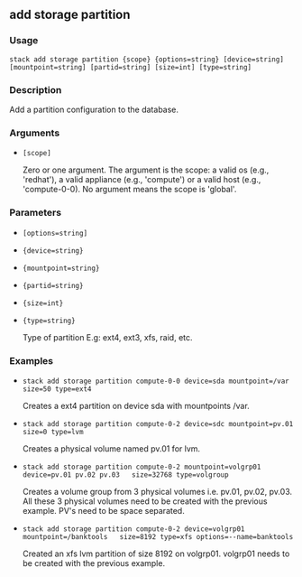 ## add storage partition

### Usage

`stack add storage partition {scope} {options=string} [device=string] [mountpoint=string] [partid=string] [size=int] [type=string]`

### Description

Add a partition configuration to the database.

### Arguments

* `[scope]`

   Zero or one argument. The argument is the scope: a valid os (e.g.,
	'redhat'), a valid appliance (e.g., 'compute') or a valid host
	(e.g., 'compute-0-0). No argument means the scope is 'global'.


### Parameters
* `[options=string]`
* `{device=string}`
* `{mountpoint=string}`
* `{partid=string}`
* `{size=int}`
* `{type=string}`

   Type of partition E.g: ext4, ext3, xfs, raid, etc.

### Examples

* `stack add storage partition compute-0-0 device=sda mountpoint=/var   size=50 type=ext4`

   Creates a ext4 partition on device sda with mountpoints /var.

* `stack add storage partition compute-0-2 device=sdc mountpoint=pv.01    size=0 type=lvm`

   Creates a physical volume named pv.01 for lvm.

* `stack add storage partition compute-0-2 mountpoint=volgrp01 device=pv.01 pv.02 pv.03   size=32768 type=volgroup`

   Creates a volume group from 3 physical volumes i.e. pv.01, pv.02, pv.03. All these 3
	physical volumes need to be created with the previous example. PV's need to be space
	separated.

* `stack add storage partition compute-0-2 device=volgrp01 mountpoint=/banktools   size=8192 type=xfs options=--name=banktools`

   Created an xfs lvm partition of size 8192 on volgrp01. volgrp01 needs to be created
	with the previous example.



